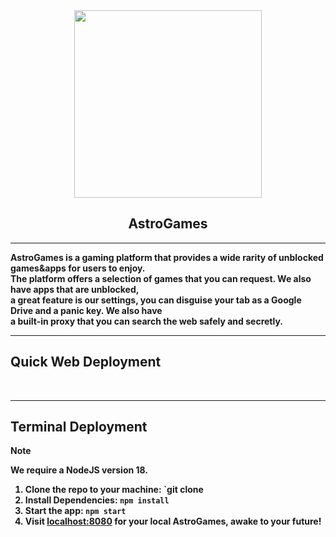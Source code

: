 <div align="center">
<img src="https://avatars.githubusercontent.com/u/154569329?s=400&u=d8cb983206c2c4c323170a33cc276608248a6d11&v=4" width="300px">
<h2>AstroGames</h2> 
</div>
<b><hr>
<p>AstroGames is a gaming platform that provides a wide rarity of unblocked games&apps for users to enjoy. <br>
The platform offers a selection of games that you can request. We also have apps that are unblocked, <br>
a great feature is our settings, you can disguise your tab as a Google Drive and a panic key. We also have <br>
a built-in proxy that you can search the web safely and secretly.<p>
<hr>
  <h2>Quick Web Deployment</h2>



<br>
  <hr>
  <h2>Terminal Deployment</h2>
</div>

> [!NOTE]
> We require a NodeJS version 18.

1. Clone the repo to your machine: `git clone 
2. Install Dependencies: `npm install`
3. Start the app: `npm start`
4. Visit [localhost:8080](http://localhost:8080) for your local AstroGames, awake to your future!
